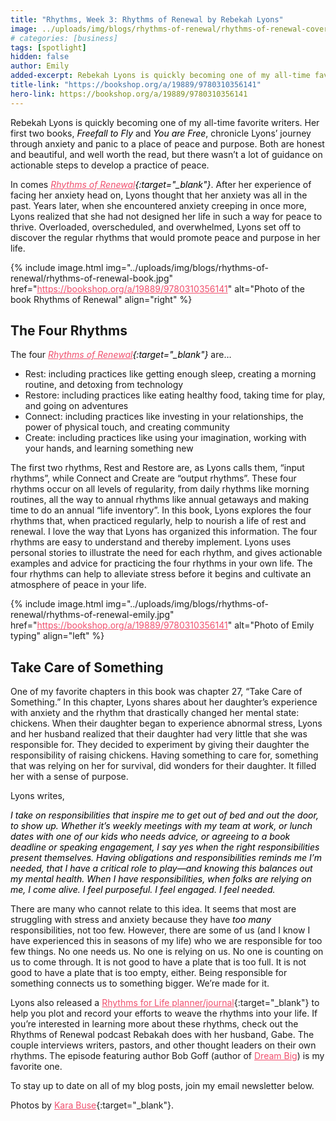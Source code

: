 ```yaml
---
title: "Rhythms, Week 3: Rhythms of Renewal by Rebekah Lyons"
image: ../uploads/img/blogs/rhythms-of-renewal/rhythms-of-renewal-cover.jpg
# categories: [business]
tags: [spotlight]
hidden: false
author: Emily
added-excerpt: Rebekah Lyons is quickly becoming one of my all-time favorite writers. Her first two books, Freefall to Fly and You are Free, chronicle Lyons’ journey through anxiety and panic to a place of peace and purpose. Both are honest and beautiful, and well worth the read, but there wasn’t a lot of guidance on actionable steps to develop a practice of peace.
title-link: "https://bookshop.org/a/19889/9780310356141"
hero-link: https://bookshop.org/a/19889/9780310356141
---
```


<style> em {color: black;} p a {color: #f0506e;}</style>

Rebekah Lyons is quickly becoming one of my all-time favorite writers. Her first two books, _Freefall to Fly_ and _You are Free_, chronicle Lyons’ journey through anxiety and panic to a place of peace and purpose. Both are honest and beautiful, and well worth the read, but there wasn’t a lot of guidance on actionable steps to develop a practice of peace.

In comes _[Rhythms of Renewal](https://bookshop.org/a/19889/9780310356141){:target="\_blank"}_. After her experience of facing her anxiety head on, Lyons thought that her anxiety was all in the past. Years later, when she encountered anxiety creeping in once more, Lyons realized that she had not designed her life in such a way for peace to thrive. Overloaded, overscheduled, and overwhelmed, Lyons set off to discover the regular rhythms that would promote peace and purpose in her life.

{% include image.html img="../uploads/img/blogs/rhythms-of-renewal/rhythms-of-renewal-book.jpg" href="https://bookshop.org/a/19889/9780310356141" alt="Photo of the book Rhythms of Renewal" align="right" %}

## The Four Rhythms

The four _[Rhythms of Renewal](https://bookshop.org/a/19889/9780310356141){:target="\_blank"}_ are…

- Rest: including practices like getting enough sleep, creating a morning routine, and detoxing from technology
- Restore: including practices like eating healthy food, taking time for play, and going on adventures
- Connect: including practices like investing in your relationships, the power of physical touch, and creating community
- Create: including practices like using your imagination, working with your hands, and learning something new

The first two rhythms, Rest and Restore are, as Lyons calls them, “input rhythms”, while Connect and Create are “output rhythms”. These four rhythms occur on all levels of regularity, from daily rhythms like morning routines, all the way to annual rhythms like annual getaways and making time to do an annual “life inventory”. In this book, Lyons explores the four rhythms that, when practiced regularly, help to nourish a life of rest and renewal. I love the way that Lyons has organized this information. The four rhythms are easy to understand and thereby implement. Lyons uses personal stories to illustrate the need for each rhythm, and gives actionable examples and advice for practicing the four rhythms in your own life. The four rhythms can help to alleviate stress before it begins and cultivate an atmosphere of peace in your life.

{% include image.html img="../uploads/img/blogs/rhythms-of-renewal/rhythms-of-renewal-emily.jpg" href="https://bookshop.org/a/19889/9780310356141" alt="Photo of Emily typing" align="left" %}

## Take Care of Something

One of my favorite chapters in this book was chapter 27, “Take Care of Something.” In this chapter, Lyons shares about her daughter’s experience with anxiety and the rhythm that drastically changed her mental state: chickens. When their daughter began to experience abnormal stress, Lyons and her husband realized that their daughter had very little that she was responsible for. They decided to experiment by giving their daughter the responsibility of raising chickens. Having something to care for, something that was relying on her for survival, did wonders for their daughter. It filled her with a sense of purpose.

Lyons writes,

_I take on responsibilities that inspire me to get out of bed and out the door, to show up. Whether it’s weekly meetings with my team at work, or lunch dates with one of our kids who needs advice, or agreeing to a book deadline or speaking engagement, I say yes when the right responsibilities present themselves. Having obligations and responsibilities reminds me I’m needed, that I have a critical role to play—and knowing this balances out my mental health. When I have responsibilities, when folks are relying on me, I come alive. I feel purposeful. I feel engaged. I feel needed._

There are many who cannot relate to this idea. It seems that most are struggling with stress and anxiety because they have _too many_ responsibilities, not too few. However, there are some of us (and I know I have experienced this in seasons of my life) who we are responsible for too few things. No one needs us. No one is relying on us. No one is counting on us to come through. It is not good to have a plate that is too full. It is not good to have a plate that is too empty, either. Being responsible for something connects us to something bigger. We’re made for it.

Lyons also released a [Rhythms for Life planner/journal](https://bookshop.org/a/19889/9780310361169){:target="\_blank"} to help you plot and record your efforts to weave the rhythms into your life. If you’re interested in learning more about these rhythms, check out the Rhythms of Renewal podcast Rebakah does with her husband, Gabe. The couple interviews writers, pastors, and other thought leaders on their own rhythms. The episode featuring author Bob Goff (author of [Dream Big](https://project-emily.com/dream-big/)) is my favorite one.

To stay up to date on all of my blog posts, join my email newsletter below.

Photos by [Kara Buse](https://wyldroots.com/){:target="\_blank"}.
